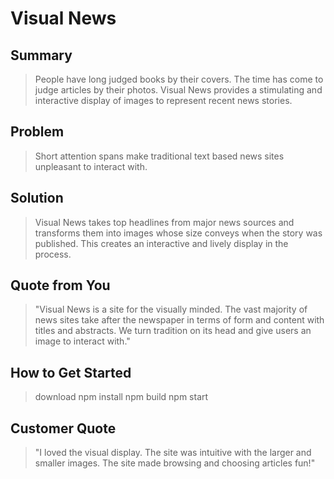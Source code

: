 # Visual News #

<!--
> This material was originally posted [here](http://www.quora.com/What-is-Amazons-approach-to-product-development-and-product-management). It is reproduced here for posterities sake.

There is an approach called "working backwards" that is widely used at Amazon. They work backwards from the customer, rather than starting with an idea for a product and trying to bolt customers onto it. While working backwards can be applied to any specific product decision, using this approach is especially important when developing new products or features.

For new initiatives a product manager typically starts by writing an internal press release announcing the finished product. The target audience for the press release is the new/updated product's customers, which can be retail customers or internal users of a tool or technology. Internal press releases are centered around the customer problem, how current solutions (internal or external) fail, and how the new product will blow away existing solutions.

If the benefits listed don't sound very interesting or exciting to customers, then perhaps they're not (and shouldn't be built). Instead, the product manager should keep iterating on the press release until they've come up with benefits that actually sound like benefits. Iterating on a press release is a lot less expensive than iterating on the product itself (and quicker!).

If the press release is more than a page and a half, it is probably too long. Keep it simple. 3-4 sentences for most paragraphs. Cut out the fat. Don't make it into a spec. You can accompany the press release with a FAQ that answers all of the other business or execution questions so the press release can stay focused on what the customer gets. My rule of thumb is that if the press release is hard to write, then the product is probably going to suck. Keep working at it until the outline for each paragraph flows.

Oh, and I also like to write press-releases in what I call "Oprah-speak" for mainstream consumer products. Imagine you're sitting on Oprah's couch and have just explained the product to her, and then you listen as she explains it to her audience. That's "Oprah-speak", not "Geek-speak".

Once the project moves into development, the press release can be used as a touchstone; a guiding light. The product team can ask themselves, "Are we building what is in the press release?" If they find they're spending time building things that aren't in the press release (overbuilding), they need to ask themselves why. This keeps product development focused on achieving the customer benefits and not building extraneous stuff that takes longer to build, takes resources to maintain, and doesn't provide real customer benefit (at least not enough to warrant inclusion in the press release).
 -->


## Summary ##
  <!-- > Give a summary of the product and the benefit. Assume the reader will not read anything else so make this paragraph good. -->
> People have long judged books by their covers. The time has come to judge articles by their photos. Visual News provides a stimulating and interactive display of images to represent recent news stories.

## Problem ##
  <!-- > Describe the problem your product solves. -->
> Short attention spans make traditional text based news sites unpleasant to interact with.

## Solution ##
  <!-- > Describe how your product elegantly solves the problem. -->
> Visual News takes top headlines from major news sources and transforms them into images whose size conveys  when the story was published. This creates an interactive and lively display in the process.

## Quote from You ##
  <!-- > A quote from a spokesperson in your company. -->
> "Visual News is a site for the visually minded. The vast majority of news sites take after the newspaper in terms of form and content with titles and abstracts. We turn tradition on its head and give users an image to interact with."

## How to Get Started ##
  <!-- > Describe how easy it is to get started. -->
> download
> npm install
> npm build
> npm start

## Customer Quote ##
  <!-- > Provide a quote from a hypothetical customer that describes how they experienced the benefit. -->
> "I loved the visual display. The site was intuitive with the larger and smaller images. The site made browsing and choosing articles fun!"
